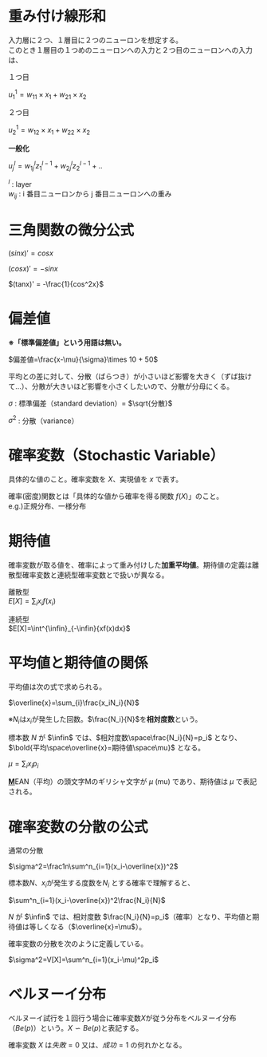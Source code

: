 # 重み付け線形和

入力層に２つ、１層目に２つのニューロンを想定する。  
このとき１層目の１つめのニューロンへの入力と２つ目のニューロンへの入力は、  

１つ目

$u^1_1 = w_{11}\times x_1 + w_{21}\times x_2$

２つ目

$u^1_2 = w_{12}\times x_1 + w_{22}\times x_2$

**一般化**

$u^l_j = w^l_{1j}z_1^{l-1}+w^l_{2j}z_2^{l-1}+..$

$^l$ : layer  
$w_{ij}$ : i 番目ニューロンから j 番目ニューロンへの重み

# 三角関数の微分公式

$(sinx)' = cosx$

$(cosx)' = -sinx$

$(tanx)' = -\frac{1}{cos^2x}$


# 偏差値
**※「標準偏差値」という用語は無い。**

$偏差値=\frac{x-\mu}{\sigma}\times 10 + 50$

平均との差に対して、分散（ばらつき）が小さいほど影響を大きく（ずば抜けて...）、分散が大きいほど影響を小さくしたいので、分散が分母にくる。

$\sigma$ : 標準偏差（standard deviation）= $\sqrt{分散}$

$\sigma^2$ : 分散（variance）

# 確率変数（Stochastic Variable）
具体的な値のこと。確率変数を $X$、実現値を $x$ で表す。

確率(密度)関数とは「具体的な値から確率を得る関数 $f(X)$」のこと。  
e.g.)正規分布、一様分布

# 期待値
確率変数が取る値を、確率によって重み付けした**加重平均値**。期待値の定義は離散型確率変数と連続型確率変数とで扱いが異なる。

離散型  
$E[X]=\sum_i{x_if(x_i)}$

連続型  
$E[X]=\int^{\infin}_{-\infin}{xf(x)dx}$

# 平均値と期待値の関係
平均値は次の式で求められる。

$\overline{x}=\sum_{i}\frac{x_iN_i}{N}$

※${N_i}$は${x_i}$が発生した回数。$\frac{N_i}{N}$を**相対度数**という。

標本数 $N$ が $\infin$ では、$相対度数\space\frac{N_i}{N}=p_i$ となり、$\bold{平均\space\overline{x}=期待値\space\mu}$ となる。  

$\mu=\sum_{i}x_ip_i$

<u>**M**</u>EAN（平均）の頭文字Mのギリシャ文字が $\mu$ (mu) であり、期待値は $\mu$ で表記される。

# 確率変数の分散の公式
通常の分散

$\sigma^2=\frac1n\sum^n_{i=1}(x_i-\overline{x})^2$

標本数$N$、${x_i}$が発生する度数を$N_i$ とする確率で理解すると、

$\sum^n_{i=1}(x_i-\overline{x})^2\frac{N_i}{N}$

$N$ が $\infin$ では、相対度数 $\frac{N_i}{N}=p_i$（確率）となり、平均値と期待値は等しくなる（$\overline{x}=\mu$）。

確率変数の分散を次のように定義している。

$\sigma^2=V[X]=\sum^n_{i=1}(x_i-\mu)^2p_i$

# ベルヌーイ分布
ベルヌーイ試行を１回行う場合に確率変数$X$が従う分布をベルヌーイ分布（$Be(p)$）という。$X\backsim Be(p)$と表記する。

確率変数 $X$ は$失敗=0$ 又は、$成功=1$ の何れかとなる。
